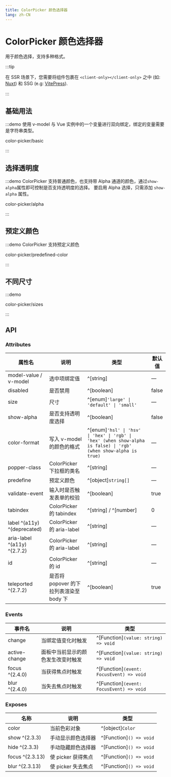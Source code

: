 ```yaml
---
title: ColorPicker 颜色选择器
lang: zh-CN
---
```


# ColorPicker 颜色选择器

用于颜色选择，支持多种格式。

:::tip

在 SSR 场景下，您需要将组件包裹在 `<client-only></client-only>` 之中 (如: [Nuxt](https://nuxt.com/v3)) 和 SSG (e.g: [VitePress](https://vitepress.vuejs.org/)).

:::

## 基础用法

:::demo 使用 v-model 与 Vue 实例中的一个变量进行双向绑定，绑定的变量需要是字符串类型。

color-picker/basic

:::

## 选择透明度

:::demo ColorPicker 支持普通颜色，也支持带 Alpha 通道的颜色，通过`show-alpha`属性即可控制是否支持透明度的选择。 要启用 Alpha 选择，只需添加 `show-alpha` 属性。

color-picker/alpha

:::

## 预定义颜色

:::demo ColorPicker 支持预定义颜色

color-picker/predefined-color

:::

## 不同尺寸

:::demo

color-picker/sizes

:::

## API

### Attributes

| 属性名                         | 说明                          | 类型                                                                                                                    | 默认值   |
| --------------------------- | --------------------------- | --------------------------------------------------------------------------------------------------------------------- | ----- |
| model-value / v-model       | 选中项绑定值                      | ^[string]                                                                                                             | —     |
| disabled                    | 是否禁用                        | ^[boolean]                                                                                                            | false |
| size                        | 尺寸                          | ^[enum]`'large' \| 'default' \| 'small'`                                                                            | —     |
| show-alpha                  | 是否支持透明度选择                   | ^[boolean]                                                                                                            | false |
| color-format                | 写入 v-model 的颜色的格式           | ^[enum]`'hsl' \| 'hsv' \| 'hex' \| 'rgb' \| 'hex' (when show-alpha is false) \| 'rgb' (when show-alpha is true)` | —     |
| popper-class                | ColorPicker 下拉框的类名          | ^[string]                                                                                                             | —     |
| predefine                   | 预定义颜色                       | ^[object]`string[]`                                                                                                   | —     |
| validate-event              | 输入时是否触发表单的校验                | ^[boolean]                                                                                                            | true  |
| tabindex                    | ColorPicker 的 tabindex      | ^[string] / ^[number]                                                                                                 | 0     |
| label ^(a11y) ^(deprecated) | ColorPicker 的 aria-label    | ^[string]                                                                                                             | —     |
| aria-label ^(a11y) ^(2.7.2) | ColorPicker 的 aria-label    | ^[string]                                                                                                             | —     |
| id                          | ColorPicker 的 id            | ^[string]                                                                                                             | —     |
| teleported ^(2.7.2)         | 是否将 popover 的下拉列表渲染至 body 下 | ^[boolean]                                                                                                            | true  |

### Events

| 事件名            | 说明                | 类型                                          |
| -------------- | ----------------- | ------------------------------------------- |
| change         | 当绑定值变化时触发         | ^[Function]`(value: string) => void`     |
| active-change  | 面板中当前显示的颜色发生改变时触发 | ^[Function]`(value: string) => void`     |
| focus ^(2.4.0) | 当获得焦点时触发          | ^[Function]`(event: FocusEvent) => void` |
| blur ^(2.4.0)  | 当失去焦点时触发          | ^[Function]`(event: FocusEvent) => void` |

### Exposes

| 名称              | 说明            | 类型                         |
| --------------- | ------------- | -------------------------- |
| color           | 当前色彩对象        | ^[object]`Color`           |
| show ^(2.3.3)   | 手动显示颜色选择器     | ^[Function]`() => void` |
| hide ^(2.3.3)   | 手动隐藏颜色选择器     | ^[Function]`() => void` |
| focus ^(2.3.13) | 使 picker 获得焦点 | ^[Function]`() => void` |
| blur ^(2.3.13)  | 使 picker 失去焦点 | ^[Function]`() => void` |

